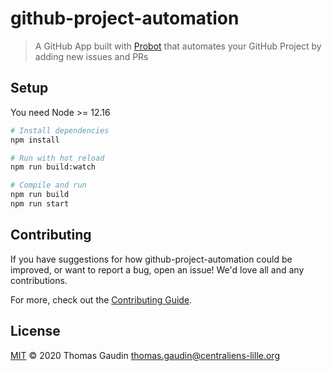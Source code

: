 # github-project-automation

> A GitHub App built with [Probot](https://github.com/probot/probot) that automates your GitHub Project by adding new issues and PRs

## Setup

You need Node >= 12.16

```sh
# Install dependencies
npm install

# Run with hot reload
npm run build:watch

# Compile and run
npm run build
npm run start
```

## Contributing

If you have suggestions for how github-project-automation could be improved, or want to report a bug, open an issue! We'd love all and any contributions.

For more, check out the [Contributing Guide](CONTRIBUTING.md).

## License

[MIT](LICENSE) © 2020 Thomas Gaudin <thomas.gaudin@centraliens-lille.org>
